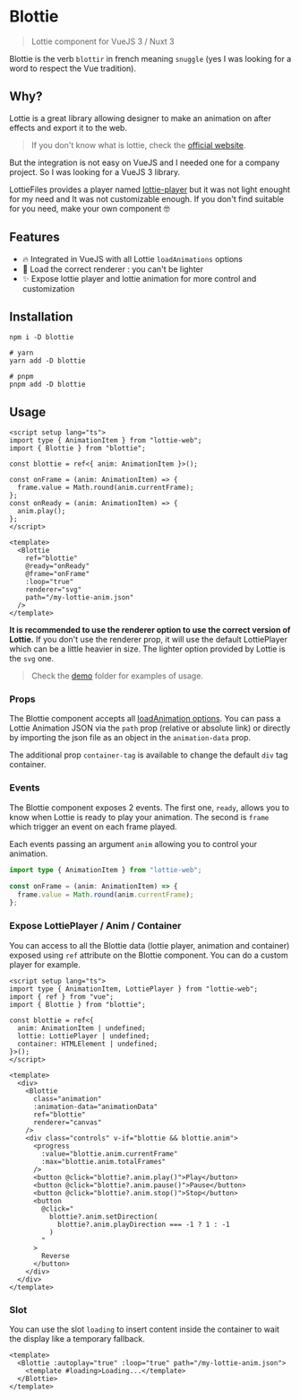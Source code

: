 # Blottie

> Lottie component for VueJS 3 / Nuxt 3

Blottie is the verb `blottir` in french meaning `snuggle` (yes I was looking for a word to respect the Vue tradition).

## Why?

Lottie is a great library allowing designer to make an animation on after effects and export it to the web.

> If you don't know what is lottie, check the [official website](https://airbnb.io/lottie/#/).

But the integration is not easy on VueJS and I needed one for a company project. So I was looking for a VueJS 3 library.

LottieFiles provides a player named [lottie-player](https://github.com/LottieFiles/lottie-player) but it was not light enought for my need and It was not customizable enough. If you don't find suitable for you need, make your own component 🤓

## Features

- 🔥 Integrated in VueJS with all Lottie `loadAnimations` options
- 🚀 Load the correct renderer : you can't be lighter
- ✨ Expose lottie player and lottie animation for more control and customization

## Installation

```shell
npm i -D blottie

# yarn
yarn add -D blottie

# pnpm
pnpm add -D blottie
```

## Usage

```vue
<script setup lang="ts">
import type { AnimationItem } from "lottie-web";
import { Blottie } from "blottie";

const blottie = ref<{ anim: AnimationItem }>();

const onFrame = (anim: AnimationItem) => {
  frame.value = Math.round(anim.currentFrame);
};
const onReady = (anim: AnimationItem) => {
  anim.play();
};
</script>

<template>
  <Blottie
    ref="blottie"
    @ready="onReady"
    @frame="onFrame"
    :loop="true"
    renderer="svg"
    path="/my-lottie-anim.json"
  />
</template>
```

**It is recommended to use the renderer option to use the correct version of Lottie.**
If you don't use the renderer prop, it will use the default LottiePlayer which can be a little heavier in size. The lighter option provided by Lottie is the `svg` one.

> Check the [demo](https://github.com/Applelo/blottie/blob/main/demo/src/App.vue) folder for examples of usage.

### Props

The Blottie component accepts all [loadAnimation options](https://github.com/airbnb/lottie-web#other-loading-options). You can pass a Lottie Animation JSON via the `path` prop (relative or absolute link) or directly by importing the json file as an object in the `animation-data` prop.

The additional prop `container-tag` is available to change the default `div` tag container.

### Events

The Blottie component exposes 2 events. The first one, `ready`, allows you to know when Lottie is ready to play your animation. The second is `frame` which trigger an event on each frame played.

Each events passing an argument `anim` allowing you to control your animation.

```ts
import type { AnimationItem } from "lottie-web";

const onFrame = (anim: AnimationItem) => {
  frame.value = Math.round(anim.currentFrame);
};
```

### Expose LottiePlayer / Anim / Container

You can access to all the Blottie data (lottie player, animation and container) exposed using `ref` attribute on the Blottie component. You can do a custom player for example.

```vue
<script setup lang="ts">
import type { AnimationItem, LottiePlayer } from "lottie-web";
import { ref } from "vue";
import { Blottie } from "blottie";

const blottie = ref<{
  anim: AnimationItem | undefined;
  lottie: LottiePlayer | undefined;
  container: HTMLElement | undefined;
}>();
</script>

<template>
  <div>
    <Blottie
      class="animation"
      :animation-data="animationData"
      ref="blottie"
      renderer="canvas"
    />
    <div class="controls" v-if="blottie && blottie.anim">
      <progress
        :value="blottie.anim.currentFrame"
        :max="blottie.anim.totalFrames"
      />
      <button @click="blottie?.anim.play()">Play</button>
      <button @click="blottie?.anim.pause()">Pause</button>
      <button @click="blottie?.anim.stop()">Stop</button>
      <button
        @click="
          blottie?.anim.setDirection(
            blottie?.anim.playDirection === -1 ? 1 : -1
          )
        "
      >
        Reverse
      </button>
    </div>
  </div>
</template>
```

### Slot

You can use the slot `loading` to insert content inside the container to wait the display like a temporary fallback.

```vue
<template>
  <Blottie :autoplay="true" :loop="true" path="/my-lottie-anim.json">
    <template #loading>Loading...</template>
  </Blottie>
</template>
```
